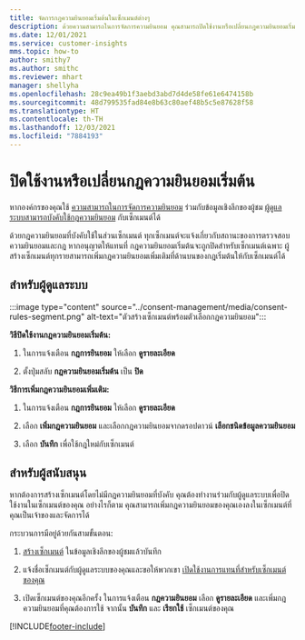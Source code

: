 ```yaml
---
title: จัดการกฎความยินยอมเริ่มต้นในเซ็กเมนต์ต่างๆ
description: ด้วยความสามารถในการจัดการความยินยอม คุณสามารถปิดใช้งานหรือเปลี่ยนกฎความยินยอมเริ่มต้นได้หากเปิดใช้งานการแทนที่
ms.date: 12/01/2021
ms.service: customer-insights
mms.topic: how-to
author: smithy7
ms.author: smithc
ms.reviewer: mhart
manager: shellyha
ms.openlocfilehash: 28c9ea49b1f3aebd3abd7d4de58fe61e6474158b
ms.sourcegitcommit: 48d799535fad84e8b63c80aef48b5c5e87628f58
ms.translationtype: HT
ms.contentlocale: th-TH
ms.lasthandoff: 12/03/2021
ms.locfileid: "7884193"
---
```

# <a name="disable-or-change-default-consent-rules"></a>ปิดใช้งานหรือเปลี่ยนกฎความยินยอมเริ่มต้น

หากองค์กรของคุณใช้ [ความสามารถในการจัดการความยินยอม](../consent-management/overview.md) ร่วมกับข้อมูลเชิงลึกของผู้ชม [ผู้ดูแลระบบสามารถบังคับใช้กฎความยินยอม](activate-consent.md) กับเซ็กเมนต์ได้ 

ด้วยกฎความยินยอมที่บังคับใช้ในส่วนเซ็กเมนต์ ทุกเซ็กเมนต์จะแจ้งเกี่ยวกับสถานะของการตรวจสอบความยินยอมและกฎ หากอนุญาตให้แทนที่ กฎความยินยอมเริ่มต้นจะถูกปิดสำหรับเซ็กเมนต์เฉพาะ ผู้สร้างเซ็กเมนต์ทุกรายสามารถเพิ่มกฎความยินยอมเพิ่มเติมที่ด้านบนของกฎเริ่มต้นให้กับเซ็กเมนต์ได้ 

## <a name="for-administrators"></a>สำหรับผู้ดูแลระบบ

:::image type="content" source="../consent-management/media/consent-rules-segment.png" alt-text="ตัวสร้างเซ็กเมนต์พร้อมตัวเลือกกฎความยินยอม":::

**วิธีปิดใช้งานกฎความยินยอมเริ่มต้น:**

1. ในการแจ้งเตือน **กฎการยินยอม** ให้เลือก **ดูรายละเอียด** 

1. ตั้งปุ่มสลับ **กฎความยินยอมเริ่มต้น** เป็น **ปิด**

**วิธีการเพิ่มกฎความยินยอมเพิ่มเติม:**

1. ในการแจ้งเตือน **กฎการยินยอม** ให้เลือก **ดูรายละเอียด** 

1. เลือก **เพิ่มกฎความยินยอม** และเลือกกฎความยินยอมจากดรอปดาวน์ **เลือกชนิดข้อมูลความยินยอม**

1. เลือก **บันทึก** เพื่อใช้กฎใหม่กับเซ็กเมนต์

## <a name="for-contributors"></a>สำหรับผู้สนับสนุน

หากต้องการสร้างเซ็กเมนต์โดยไม่มีกฎความยินยอมที่บังคับ คุณต้องทำงานร่วมกับผู้ดูแลระบบเพื่อปิดใช้งานในเซ็กเมนต์ของคุณ อย่างไรก็ตาม คุณสามารถเพิ่มกฎความยินยอมของคุณเองลงในเซ็กเมนต์ที่คุณเป็นเจ้าของและจัดการได้

กระบวนการมีอยู่ด้วยกันสามขั้นตอน: 
1. [สร้างเซ็กเมนต์](segments.md) ในข้อมูลเชิงลึกของผู้ชมแล้วบันทึก 

1. แจ้งชื่อเซ็กเมนต์กับผู้ดูแลระบบของคุณและขอให้พวกเขา [เปิดใช้งานการแทนที่สำหรับเซ็กเมนต์ของคุณ](activate-consent.md) 

1. เปิดเซ็กเมนต์ของคุณอีกครั้ง ในการแจ้งเตือน **กฎความยินยอม** เลือก **ดูรายละเอียด** และเพิ่มกฎความยินยอมที่คุณต้องการใช้ จากนั้น **บันทึก** และ **เรียกใช้** เซ็กเมนต์ของคุณ



[!INCLUDE[footer-include](../includes/footer-banner.md)] 

